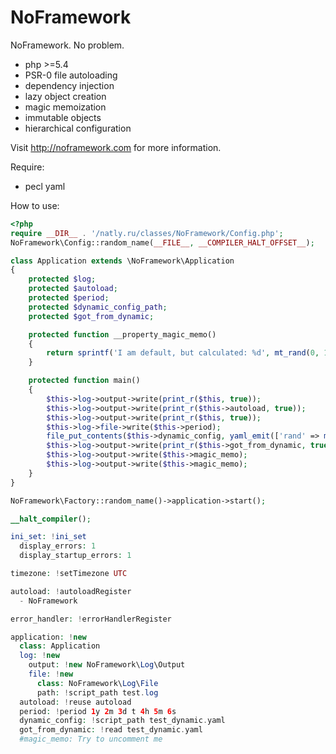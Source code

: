 NoFramework
===========

NoFramework. No problem.

- php >=5.4
- PSR-0 file autoloading
- dependency injection
- lazy object creation
- magic memoization
- immutable objects
- hierarchical configuration

Visit http://noframework.com for more information.

Require:
- pecl yaml

How to use:

```php
<?php
require __DIR__ . '/natly.ru/classes/NoFramework/Config.php';
NoFramework\Config::random_name(__FILE__, __COMPILER_HALT_OFFSET__);

class Application extends \NoFramework\Application
{
    protected $log;
    protected $autoload;
    protected $period;
    protected $dynamic_config_path;
    protected $got_from_dynamic;

    protected function __property_magic_memo()
    {
        return sprintf('I am default, but calculated: %d', mt_rand(0, 100));
    }

    protected function main()
    {
        $this->log->output->write(print_r($this, true));
        $this->log->output->write(print_r($this->autoload, true));
        $this->log->output->write(print_r($this, true));
        $this->log->file->write($this->period);
        file_put_contents($this->dynamic_config, yaml_emit(['rand' => mt_rand()]));
        $this->log->output->write(print_r($this->got_from_dynamic, true));
        $this->log->output->write($this->magic_memo);
        $this->log->output->write($this->magic_memo);
    }
}

NoFramework\Factory::random_name()->application->start();

__halt_compiler();

ini_set: !ini_set
  display_errors: 1
  display_startup_errors: 1

timezone: !setTimezone UTC

autoload: !autoloadRegister
  - NoFramework

error_handler: !errorHandlerRegister

application: !new
  class: Application
  log: !new
    output: !new NoFramework\Log\Output
    file: !new
      class: NoFramework\Log\File
      path: !script_path test.log
  autoload: !reuse autoload
  period: !period 1y 2m 3d t 4h 5m 6s
  dynamic_config: !script_path test_dynamic.yaml
  got_from_dynamic: !read test_dynamic.yaml
  #magic_memo: Try to uncomment me
```

